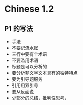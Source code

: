 # Chinese 1.2
## P1 的写法
+ 手法
+ 不要记流水账
+ 三行中要有个术语
+ 不要滥用术语  
+ 标题是可以分析的
+ 要分析非文学文本具有的独特特点
+ 要为引导题服务
+ 引用用双引号
+ 要从反面说
+ 少部分的总结，批判性思考， 